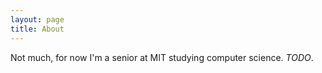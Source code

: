 ```yaml
---
layout: page
title: About
---
```


Not much, for now I'm a senior at MIT studying computer science. *TODO*.
